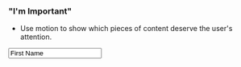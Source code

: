### "I'm Important"

* Use motion to show which pieces of content deserve the user's attention.

<form class="fragment" action="">
  <span class="fragment"></span>
  <input class="input-active" type="text" value="First Name">
</form>

